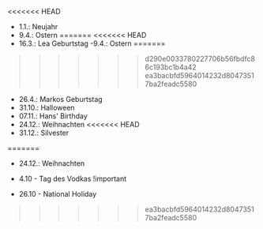 <<<<<<< HEAD
- 1.1.: Neujahr
- 9.4.: Ostern
=======
<<<<<<< HEAD
- 16.3.: Lea Geburtstag
 -9.4.: Ostern
=======
>>>>>>> d290e0033780227706b56fbdfc86c193bc1b4a42
>>>>>>> ea3bacbfd5964014232d80473517ba2feadc5580
- 26.4.: Markos Geburtstag
- 31.10.: Halloween
- 07.11.: Hans' Birthday
- 24.12.: Weihnachten
<<<<<<< HEAD
- 31.12.: Silvester

=======
- 24.12.: Weihnachten
- 4.10 - Tag des Vodkas !important

- 26.10 - National Holiday
>>>>>>> ea3bacbfd5964014232d80473517ba2feadc5580
